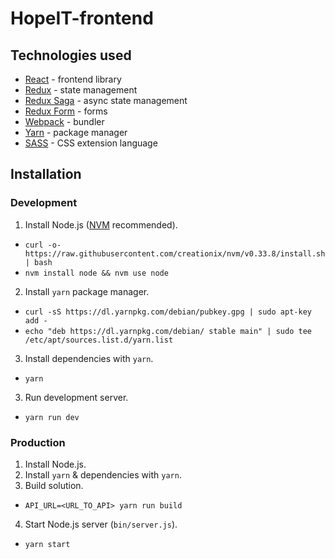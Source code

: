# HopeIT-frontend

## Technologies used

 - [React](https://reactjs.org/) - frontend library
 - [Redux](https://redux.js.org/) - state management
 - [Redux Saga](https://redux-saga.js.org/) - async state management
 - [Redux Form](https://redux-form.com/) - forms
 - [Webpack](https://webpack.js.org/) - bundler
 - [Yarn](https://yarnpkg.com) - package manager
 - [SASS](http://sass-lang.com/) - CSS extension language

## Installation

### Development

1. Install Node.js ([NVM](https://github.com/creationix/nvm) recommended).
 - `curl -o- https://raw.githubusercontent.com/creationix/nvm/v0.33.8/install.sh | bash`
 - `nvm install node && nvm use node`
2. Install `yarn` package manager.
 - `curl -sS https://dl.yarnpkg.com/debian/pubkey.gpg | sudo apt-key add -`
 - `echo "deb https://dl.yarnpkg.com/debian/ stable main" | sudo tee /etc/apt/sources.list.d/yarn.list`
3. Install dependencies with `yarn`.
 - `yarn`
3. Run development server.
 - `yarn run dev`

### Production
1. Install Node.js.
2. Install `yarn` & dependencies with `yarn`.
3. Build solution.
 - `API_URL=<URL_TO_API> yarn run build`
4. Start Node.js server (`bin/server.js`).
 - `yarn start`
